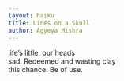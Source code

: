 ```yaml
---
layout: haiku
title: Lines on a Skull
author: Agyeya Mishra
---
```


life’s little, our heads<br>
sad. Redeemed and wasting clay<br>
this chance. Be of use.<br>
